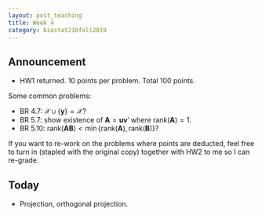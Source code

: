 ```yaml
---
layout: post_teaching
title: Week 4
category: biostat216fall2019
---
```


## Announcement

* HW1 returned. 10 points per problem. Total 100 points. 

Some common problems: 
  - BR 4.7: $\mathcal{X} \cup \{\mathbf{y}\} = \mathcal{X}$?  
  - BR 5.7: show existence of $\mathbf{A} = \mathbf{u} \mathbf{v}'$ where $\text{rank}(\mathbf{A})=1$.  
  - BR 5.10: $\text{rank}(\mathbf{A} \mathbf{B}) < \min \{\text{rank}(\mathbf{A}), \text{rank}(\mathbf{B})\}$? 

If you want to re-work on the problems where points are deducted, feel free to turn in (stapled with the original copy) together with HW2 to me so I can re-grade. 

## Today

* Projection, orthogonal projection.
